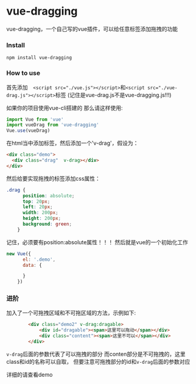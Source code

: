 # vue-dragging
vue-dragging，一个自己写的vue插件，可以给任意标签添加拖拽的功能
### Install
`npm install vue-dragging`
### How to use
首先添加`  <script src="./vue.js"></script>`和`<script src="./vue-drag.js"></script>`标签 (记住是vue-drag.js不是vue-dragging.js!!!)

如果你的项目使用vue-cli搭建的 那么请这样使用:
```javascript
import Vue from 'vue'
import vueDrag from 'vue-dragging'
Vue.use(vueDrag)
```

在html当中添加标签，然后添加一个'v-drag'，假设为：
```html
<div class="demo">
  <div class="drag"  v-drag></div>
</div>
```
然后给要实现拖拽的标签添加css属性：
```css
.drag {
      position: absolute;
      top: 20px;
      left: 20px;
      width: 200px;
      height: 200px;
      background: green;
    }
```
记住，必须要有position:absolute属性！！！
然后就是vue的一个初始化工作
```js
new Vue({
      el: '.demo',
      data: {

      }
    })
```
### 进阶

加入了一个可拖拽区域和不可拖区域的方法，示例如下:

```html
        <div class="demo2" v-drag:dragable>
            <div id="dragable"><span>这里可以拖动</span></div>
            <div class="content"><span>这里不可以</span></div>
        </div>
```

`v-drag`后面的参数代表了可以拖拽的部分 而conten部分是不可拖拽的，这里class和id的名称可以自取，
但要注意可拖拽部分的id和`v-drag`后面的参数对应

详细的请查看demo
